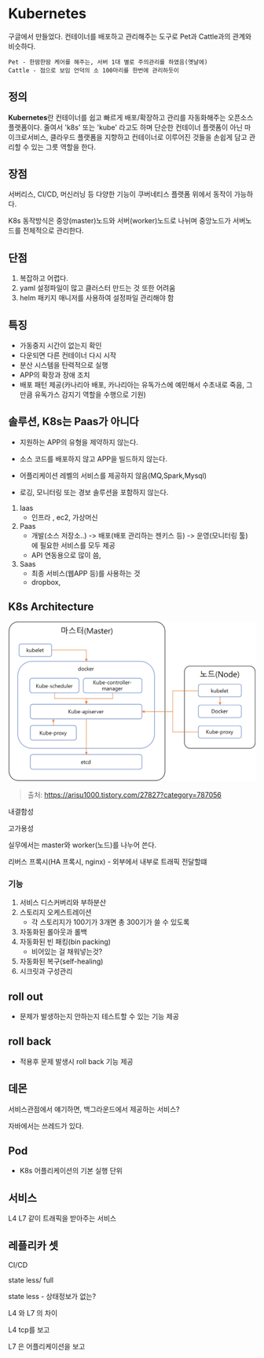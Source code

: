 # Kubernetes

구글에서 만들었다. 컨테이너를 배포하고 관리해주는 도구로 Pet과 Cattle과의 관계와 비슷하다.

```markdown
Pet - 한땀한땀 케어를 해주는, 서버 1대 별로 주의관리를 하였음(옛날에)
Cattle - 점으로 보임 언덕의 소 100마리를 한번에 관리하듯이
```

## 정의

**Kubernetes**란 컨테이너를 쉽고 빠르게 배포/확장하고 관리를 자동화해주는 오픈소스 플랫폼이다. 줄여서 'k8s' 또는 'kube' 라고도 하며 단순한 컨테이너 플랫폼이 아닌 마이크로서비스, 클라우드 플랫폼을 지향하고 컨테이너로 이루어진 것들을 손쉽게 담고 관리할 수 있는 그릇 역할을 한다. 

## 장점

서버리스, CI/CD, 머신러닝 등 다양한 기능이 쿠버네티스 플랫폼 위에서 동작이 가능하다.

K8s 동작방식은 중앙(master)노드와 서버(worker)노드로 나뉘며 중앙노드가 서버노드를 전체적으로 관리한다.

## 단점

1. 복잡하고 어렵다.
2. yaml 설정파일이 많고 클러스터 만드는 것 또한 어려움
3. helm 패키지 매니저를 사용하여 설정파일 관리해야 함



## 특징

- 가동중지 시간이 없는지 확인
- 다운되면 다른 컨테이너 다시 시작
- 분산 시스템을 탄력적으로 실행
- APP의 확장과 장애 조치
- 배포 패턴 제공(카나리아 배포, 카나리아는 유독가스에 예민해서 수초내로 죽음, 그만큼 유독가스 감지기 역할을 수행으로 기원)



## 솔루션, K8s는 Paas가 아니다

- 지원하는 APP의 유형을 제약하지 않는다.

- 소스 코드를 배포하지 않고 APP을 빌드하지 않는다.

- 어플리케이션 레벨의 서비스를 제공하지 않음(MQ,Spark,Mysql)

- 로깅, 모니터링 또는 경보 솔루션을 포함하지 않는다.

  

1. Iaas
   - 인프라 , ec2, 가상머신
2. Paas
   - 개발(소스 저장소..) -> 배포(배포 관리하는 젠키스 등) -> 운영(모니터링 툴) 에 필요한 서비스를 모두 제공
   - API 연동용으로 많이 씀, 
3. Saas
   - 최종 서비스(웹APP 등)를 사용하는 것
   - dropbox, 



## K8s Architecture

<img src="images/kubernetes/image-20200116112721229.png" alt="image-20200116112721229" style="zoom:50%;" />

> 출처: https://arisu1000.tistory.com/27827?category=787056

내결함성

고가용성



실무에서는 master와 worker(노드)를 나누어 쓴다.

리버스 프록시(HA 프록시, nginx) - 외부에서 내부로 트래픽 전달할떄 







### 기능

1. 서비스 디스커버리와 부하분산
2. 스토리지 오케스트레이션
   - 각 스토리지가 100기가 3개면 총 300기가 쓸 수 있도록
3. 자동화된 롤아웃과 롤백
4. 자동화된 빈 패킹(bin packing)
   - 비어있는 걸 채워넣는것?
5. 자동화된 복구(self-healing)
6. 시크릿과 구성관리







## roll out

- 문제가 발생하는지 안하는지 테스트할 수 있는 기능 제공



## roll back

- 적용후 문제 발생시 roll back 기능 제공



## 데몬

서비스관점에서 얘기하면, 백그라운드에서 제공하는 서비스?

자바에서는 쓰레드가 있다.







## Pod

- K8s 어플리케이션의 기본 실행 단위





## 서비스

L4 L7 같이 트래픽을 받아주는 서비스





## 레플리카 셋













CI/CD



state less/ full



state less - 상태정보가 없는?



L4 와 L7 의 차이



L4 tcp를 보고 



L7 은 어플리케이션을 보고 
